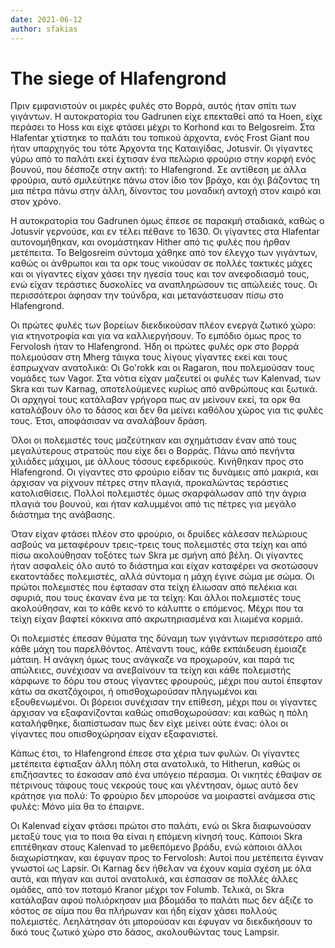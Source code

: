 ```yaml
---
date: 2021-06-12
author: sfakias
---
```

# The siege of Hlafengrond

Πριν εμφανιστούν οι μικρές φυλές στο Βορρά, αυτός ήταν σπίτι των γιγάντων. Η αυτοκρατορία του Gadrunen είχε επεκταθεί από τα Hoen, είχε περάσει το Hoss και είχε φτάσει μέχρι το Korhond και το Belgosreim. Στα Hlafentar χτίστηκε το παλάτι του τοπικού άρχοντα, ενός Frost Giant που ήταν υπαρχηγός του τότε Άρχοντα της Καταιγίδας, Jotusvir. Οι γίγαντες γύρω από το παλάτι εκεί έχτισαν ένα πελώριο φρούριο στην κορφή ενός βουνού, που δέσποζε στην ακτή: το Ηlafengrond. Σε αντίθεση με άλλα φρούρια, αυτό σμιλεύτηκε πάνω στον ίδιο τον βράχο, και όχι βάζοντας τη μια πέτρα πάνω στην άλλη, δίνοντας του μοναδική αντοχή στον καιρό και στον χρόνο.

Η αυτοκρατορία του Gadrunen όμως έπεσε σε παρακμή σταδιακά, καθώς ο Jotusvir γερνούσε, και εν τέλει πέθανε το 1630. Οι γίγαντες στα Hlafentar αυτονομήθηκαν, και ονομάστηκαν Hither από τις φυλές που ήρθαν μετέπειτα. Το Belgosreim σύντομα χάθηκε από τον έλεγχο των γιγάντων, καθώς οι άνθρωποι και τα ορκ τους νικούσαν σε πολλές τακτικές μάχες και οι γίγαντες είχαν χάσει την ηγεσία τους και τον ανεφοδιασμό τους, ενώ είχαν τεράστιες δυσκολίες να αναπληρώσουν τις απώλειές τους. Οι περισσότεροι άφησαν την τούνδρα, και μετανάστευσαν πίσω στo Hlafengrond.  

Οι πρώτες φυλές των βορείων διεκδικούσαν πλέον ενεργά ζωτικό χώρο: για κτηνοτροφία και για να καλλιεργήσουν. Το εμπόδιο όμως προς το Fervolosh ήταν το Hlafengrond. Ήδη οι πρώτες φυλές ορκ στο βορρά πολεμούσαν στη Mherg τάιγκα τους λίγους γίγαντες εκεί και τους έσπρωχναν ανατολικά: Οι Go'rokk και οι Ragaron, που πολεμούσαν τους νομάδες των Vagor. Στα νότια είχαν μαζευτεί οι φυλές των Kalenvad, των Skra και των Karnag, αποτελούμενες κυρίως από ανθρώπους και ξωτικά. Οι αρχηγοί τους κατάλαβαν γρήγορα πως αν μείνουν εκεί, τα ορκ θα καταλάβουν όλο το δάσος και δεν θα μείνει καθόλου χώρος για τις φυλές τους. Έτσι, αποφάσισαν να αναλάβουν δράση.

Όλοι οι πολεμιστές τους μαζεύτηκαν και σχημάτισαν έναν από τους μεγαλύτερους στρατούς που είχε δει ο Βορράς. Πάνω από πενήντα χιλιάδες μάχιμοι, με άλλους τόσους εφεδρικούς. Κινήθηκαν προς στο Hlafengrond. Οι γίγαντες στο φρούριο είδαν τις δυνάμεις από μακριά, και άρχισαν να ρίχνουν πέτρες στην πλαγιά, προκαλώντας τεράστιες κατολισθίσεις. Πολλοί πολεμιστές όμως σκαρφάλωσαν από την άγρια πλαγιά του βουνού, και ήταν καλυμμένοι από τις πέτρες για μεγάλο διάστημα της ανάβασης.

Όταν είχαν φτάσει πλέον στο φρούριο, οι δρυίδες κάλεσαν πελώριους ασβούς να μεταφέρουν τρεις-τρεις τους πολεμιστές στα τείχη και από πίσω ακολούθησαν τοξότες των Skra με σμήνη από βέλη. Οι γίγαντες ήταν ασφαλείς όλο αυτό το διάστημα και είχαν καταφέρει να σκοτώσουν εκατοντάδες πολεμιστές, αλλά σύντομα η μάχη έγινε σώμα με σώμα. Οι πρώτοι πολεμιστές που έφτασαν στα τείχη έλιωσαν από πελέκια και σφυριά, που τους έκαναν ένα με τα τείχη: Και άλλοι πολεμιστές τους ακολούθησαν, και το κάθε κενό το κάλυπτε ο επόμενος. Μέχρι που τα τείχη είχαν βαφτεί κόκκινα από ακρωτηριασμένα και λιωμένα κορμιά.  

Οι πολεμιστές έπεσαν θύματα της δύναμη των γιγάντων περισσότερο από κάθε μάχη του παρελθόντος. Απέναντι τους, κάθε εκπάιδευση έμοιαζε μάταιη. Η ανάγκη όμως τους ανάγκαζε να προχωρούν, και παρά τις απώλειες, συνέχισαν να ανεβαίνουν τα τείχη και κάθε πολεμιστής κάρφωνε το δόρυ του στους γίγαντες φρουρούς, μέχρι που αυτοί έπεφταν κάτω σα σκατζόχοιροι, ή οπισθοχωρούσαν πληγωμένοι και εξουθενωμένοι. Οι βόρειοι συνέχισαν την επίθεση, μέχρι που οι γίγαντες άρχισαν να εξαφανίζονται καθώς οπισθοχωρούσαν: και καθώς η πόλη καταλήφθηκε, διαπίστωσαν πως δεν είχε μείνει ούτε ένας: όλοι οι γίγαντες που οπισθοχώρησαν είχαν εξαφανιστεί.  

Κάπως έτσι, το Hlafengrond έπεσε στα χέρια των φυλών. Οι γίγαντες μετέπειτα έφτιαξαν άλλη πόλη στα ανατολικά, το Hitherun, καθώς οι επιζήσαντες το έσκασαν από ένα υπόγειο πέρασμα. Οι νικητές έθαψαν σε πέτρινους τάφους τους νεκρούς τους και γλέντησαν, όμως αυτό δεν κράτησε για πολύ: Το φρούριο δεν μπορούσε να μοιραστεί ανάμεσα στις φυλές: Μόνο μία θα το έπαιρνε.

Οι Kalenvad είχαν φτάσει πρώτοι στο παλάτι, ενώ οι Skra διαφωνούσαν μεταξύ τους για το ποια θα είναι η επόμενη κίνησή τους. Κάποιοι Skra επιτέθηκαν στους Kalenvad το μεθεπόμενο βράδυ, ενώ κάποιοι άλλοι διαχωρίστηκαν, και έφυγαν προς το Fervolosh: Αυτοί που μετέπειτα έγιναν γνωστοί ως Lapsir. Οι Karnag δεν ήθελαν να έχουν καμία σχέση με όλα αυτά, και πήγαν και αυτοί ανατολικά, και έσπασαν σε πολλές άλλες ομάδες, από τον ποταμό Kranor μέχρι τον Folumb. Τελικά, οι Skra κατάλαβαν αφού πολιόρκησαν μια βδομάδα το παλάτι πως δεν άξιζε το κόστος σε αίμα που θα πλήρωναν και ήδη είχαν χάσει πολλούς πολεμιστές. Λεηλάτησαν ότι μπορούσαν και έφυγαν να διεκδικήσουν το δικό τους ζωτικό χώρο στο δάσος, ακολουθώντας τους Lampsir.

